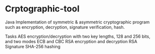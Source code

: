 # Crptographic-tool


Java Implementation of symmetric & asymmetric cryptographic program such as encryption, decryption, signature verification, hash.

Tasks
AES encryption/decryption with two key lengths, 128 and 256 bits, and two modes ECB and CBC
RSA encryption and decryption
RSA Signature
SHA-256 hashing
